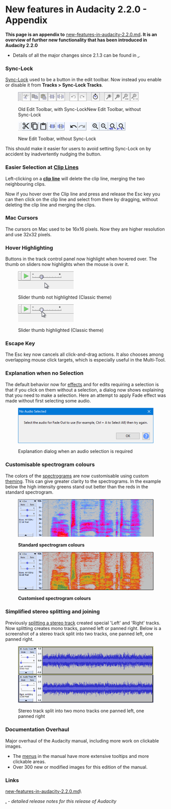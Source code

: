 # New features in Audacity 2.2.0 - Appendix

**This page is an appendix to** [new-features-in-audacity-2.2.0.md](new-features-in-audacity-2.2.0.md "mention")**. It is an overview of further new functionality that has been introduced in Audacity 2.2.0**

* Details of all the major changes since 2.1.3 can be found in [.](./ "mention").

### Sync-Lock

[Sync-Lock](http://manual.audacityteam.org/man/sync\_locked\_track\_groups.html) used to be a button in the edit toolbar. Now instead you enable or disable it from **Tracks > Sync-Lock Tracks**.

<figure><img src="../../../../.gitbook/assets/oldedittoolbar.png" alt=""><figcaption><p>Old Edit Toolbar, with Sync-LockNew Edit Toolbar, without Sync-Lock</p></figcaption></figure>

<figure><img src="../../../../.gitbook/assets/edit toolbar.png" alt=""><figcaption><p>New Edit Toolbar, without Sync-Lock</p></figcaption></figure>

This should make it easier for users to avoid setting Sync-Lock on by accident by inadvertently nudging the button.

### Easier Selection at [Clip Lines](http://alphamanual.audacityteam.org/man/Audacity\_Tracks\_and\_Clips)

Left-clicking on a [**clip line**](http://alphamanual.audacityteam.org/man/Audacity\_Tracks\_and\_Clips#join) will delete the clip line, merging the two neighbouring clips.

Now if you hover over the Clip line and press and release the Esc key you can then click on the clip line and select from there by dragging, without deleting the clip line and merging the clips.

### Mac Cursors

The cursors on Mac used to be 16x16 pixels. Now they are higher resolution and use 32x32 pixels.

### Hover Highlighting

Buttons in the track control panel now highlight when hovered over. The thumb on sliders now highlights when the mouse is over it.

<figure><img src="../../../../.gitbook/assets/playatspeed2.png" alt=""><figcaption><p>Slider thumb not highlighted (Classic theme)</p></figcaption></figure>

<figure><img src="../../../../.gitbook/assets/playatspeed.png" alt=""><figcaption><p>Slider thumb highlighted (Classic theme)</p></figcaption></figure>

### Escape Key

The Esc key now cancels all click-and-drag actions. It also chooses among overlapping mouse click targets, which is especially useful in the Multi-Tool.

### Explanation when no Selection

The default behavior now for [effects](http://manual.audacityteam.org/man/index\_of\_effects\_generators\_and\_analyzers.html) and for edits requiring a selection is that if you click on them without a selection, a dialog now shows explaining that you need to make a selection. Here an attempt to apply Fade effect was made without first selecting some audio.

<figure><img src="../../../../.gitbook/assets/noaudioselected.png" alt=""><figcaption><p>Explanation dialog when an audio selection is required</p></figcaption></figure>

### Customisable spectrogram colours

The colors of the [spectrograms](http://manual.audacityteam.org/man/spectrogram\_view.html) are now customisable using custom [theming](http://manual.audacityteam.org/man/themes.html). This can give greater clarity to the spectrograms. In the example below the high intensity greens stand out better than the reds in the standard spectrogram.

<figure><img src="../../../../.gitbook/assets/pinkbluespectro.png" alt=""><figcaption><p><strong>Standard spectrogram colours</strong></p></figcaption></figure>

<figure><img src="../../../../.gitbook/assets/redgreenspectro.png" alt=""><figcaption><p><strong>Customised spectrogram colours</strong></p></figcaption></figure>

### Simplified stereo splitting and joining

Previously [splitting a stereo track](http://manual.audacityteam.org/man/splitting\_and\_joining\_stereo\_tracks.html) created special 'Left' and 'Right' tracks. Now splitting creates mono tracks, panned left or panned right. Below is a screenshot of a stereo track split into two tracks, one panned left, one panned right.

<figure><img src="../../../../.gitbook/assets/tracks.png" alt=""><figcaption><p>Stereo track split into two mono tracks one panned left, one panned right</p></figcaption></figure>

### Documentation Overhaul

Major overhaul of the Audacity manual, including more work on clickable images.

* The [menus](http://manual.audacityteam.org/man/menu\_reference.html) in the manual have more extensive tooltips and more clickable areas.
* Over 300 new or modified images for this edition of the manual.

### Links

[new-features-in-audacity-2.2.0.md](new-features-in-audacity-2.2.0.md "mention")\


[.](./ "mention") _- detailed release notes for this release of Audacity_
